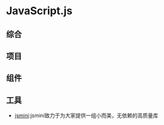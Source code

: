 # JavaScript.js

## 综合


## 项目

## 组件

## 工具
- [jsmini](https://github.com/jsmini):jsmini致力于为大家提供一组小而美，无依赖的高质量库

